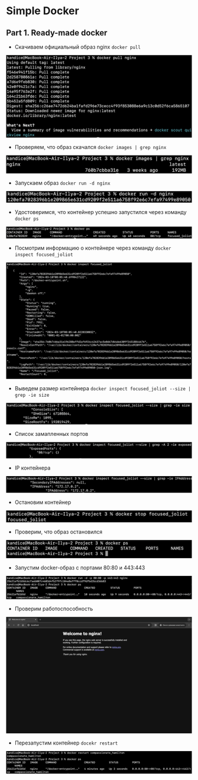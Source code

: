 # Simple Docker  

## Part 1. Ready-made docker  

- Скачиваем официальный образ nginx ```docker pull```

![pull](./images/1.png)  

- Проверяем, что образ скачался ```docker images | grep nginx```  

![images](./images/2.png)  

- Запускаем образ ```docker run -d nginx```  

![images](./images/3.png)  

- Удостоверимся, что контейнер успешно запустился через команду ```docker ps```  

![images](./images/4.png)  

- Посмотрим информацию о контейнере через команду ```docker inspect focused_joliot```  

![images](./images/5.png)  

- Выведем размер контейнера ```docker inspect focused_joliot --size | grep -ie size```  

![images](./images/6.png)  

- Cписок замапленных портов

![images](./images/7.png)  

- IP контейнера  

![images](./images/8.png)  

- Остановим контейнер  

![images](./images/9.png)  

- Проверим, что образ остановился

![images](./images/10.png)  

- Запустим docker-образ с портами 80:80 и 443:443

![images](./images/11.png)  

- Проверим работоспособность

![images](./images/12.png)  

- Перезапустим контейнер ```docekr restart```  

![images](./images/13.png)  


